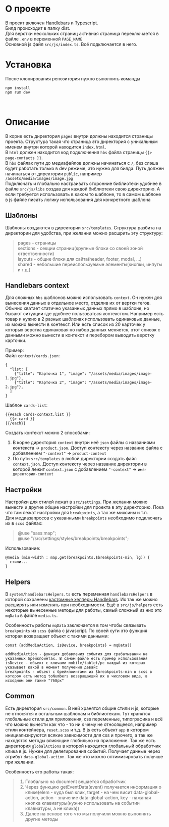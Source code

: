 # О проекте
В проект включен [Handlebars](https://handlebarsjs.com/guide/) и [Typescript](https://www.typescriptlang.org/docs/handbook/typescript-in-5-minutes.html).<br/>
Билд происходит в папку dist.<br/>
Для верстки нескольких страниц активная страница переключается в файле `.env` в переменной `PAGE_NAME`<br/>
Основной js файл `src/js/index.ts`. Всё подключается в него.
<br/>
# Установка
После клонирования репозитория нужно выполнить команды<br/>
```
npm install
npm rum dev
```
<br/>

# Описание
В корне есть директория `pages` внутри должны находится страницы проекта. Структура такая что страница это директория с уникальным именем внутри которой находится `index.html`. <br/> 
В `html` должен находится код подключения `hbs` файла страницы `{{> page-contacts }}`.<br/> 
В `hbs` файлах пути до медиафайлов должны начинаться с `/`, без слэша будет работать только в dev режиме, это нужно для билда. Путь должен начинаться от директории `public`, например `/assets/media/images/image.jpg`<br/>
Подключать и глобально настраивать сторонние библиотеки удобнее в файле `src/js/libs` создав для каждой библиотеки свою директорию. А если требуется использовать в каком то шаблоне, то в самом шаблоне в js файле писать логику использования для конкретного шаблона

## Шаблоны
Шаблоны создаются в директории `src/templates`.
Структура разбита на директории для удобства, при желании можно расшрить эту структуру:
> pages - страницы<br/>
> sections - секции страниц(крупные блоки со своей зоной отвественности)<br/>
> layouts - общие блоки для сайта(header, footer, modal, ...)<br/>
> shared - небольшие переиспользуемые элементы(кнопки, инпуты и т.д.)<br/>

## Handlebars context
Для сложных `hbs` шаблонов можно использовать `context`. Он нужен для вынесения данных в отдельное место, отделив их от вертки тегов. Обычно хватает статично указанных данных прямо в шаблоне, но бывают ситуации где удобнее пользоваться контекстом. Например есть товар и нужно в 2 разных шаблонах использовать одинаковые данные, их можно вынести в контекст. Или есть список из 20 карточек у которых верстка одинаковая но набор данных меняется, этот список с данными можно вынести в контекст и перебором выводить верстку карточки.

Пример:<br/>
Файл `context/cards.json`:<br/>
```
{
  "list: [
    {"title": "Карточка 1", "image": "/assets/media/images/image-1.jpg"},
    {"title": "Карточка 2", "image": "/assets/media/images/image-2.jpg"},
  ]
}
```
Шаблон `cards-list`:<br/>
```
{{#each cards-context.list }}
  {{> card }}
{{/each}}
```

Создать контекст можно 2 способами:<br/>
1. В корне директория `context` внутри неё `json` файлы с названиями контекста -> `product.json`. Доступ контексту через название файла с добавлением `"-context"` -> `product-context`<br/>
2. По пути `src/templates` в любой директории создать файл `context.json`. Доступ контексту через название директории в которой лежит `context.json` с добавлением `"-context"` -> `имя-директории-context`

## Настройки
Настройки для стилей лежат в `src/settings`. При желании можно вынести и другие общие настройки для проекта в эту директорию. Пока что там лежат настройки для `breakpoints`, а так же миксины и т.п.<br/>
Для медиазапросов с указанными `breakpoints` необходимо подключать их в `scss` файлах:<br/>
> @use "sass:map";<br/>
> @use "/src/settings/styles/breakpoints/breakpoints";<br/>

Использование:
```
@media (min-width : map.get(breakpoints.$breakpoints-min, lg)) {
  стили...
}
```
## Helpers
В `system/handlebarsHelpers.ts` есть переменная `handlebarsHelpers` в которой сохранены [кастомные хелперы Handlebars](https://handlebarsjs.com/guide/#custom-helpers). Их так же можно расширять или изменять при необходимости.
Ещё в `src/js/helpers` есть некоторые вынесенные методы для работы, самый сложный из них это `mqData` в файле `media.ts`.<br/>

Особенность работы `mqData` заключается в том чтобы связывать `breakpoints` из `scss` файла с javascript. По своей сути это функция которая возвращает объект с такими данными:<br/>
```
const {addMediaAction, isDevice, breakpoints} = mqData()

addMediaAction - функция добавления события для срабатывании на указанных брейкпоинтах. В самом файле есть пример использования
isDevice - объект с ключами mobile/tablet/pc каждый из которых указывает какой в момент получения девайс
breakpoints - объект с брейкпоинтами из $breakpoints-min в scss в котором есть метод toNumbers возвращающий их в числовом виде, в исходном они такие "768px"
```
## Common
Есть директория `src/common`. В ней хранятся общие стили и js, которые не относятся к остальным шаблонам и библиотекам. Тут хранятся глобальные стили для приложения, css переменные, типографика и всё что можно вынести как что - то ни к чему не относящееся, например стили контейнера, `reset.scss` и т.д. В js есть объект `app` в котором инициализируются всякие зависимости для css и прочего, а так же находятся методы влияющие глобильно на приложение. Так же есть директория `globalActions` в которой находится глобальный обработчик клика в js. Нужен для делегирования событий. Получает данные через атрибут `data-global-action`. Так же это можно оптимизировать получше при желании.<br/>

Особенность его работы такая:<br/>
> 1. Глобально на document вешается обработчик<br/>
> 2. Через функцию getEventData(event) получается информация о клике(elem - куда был клик, target - на чем висит data-global-action, action - значение data-global-action, key - нажаная кнопка клавиатуры(нужно использовать на событии клавиатуры, а не клика))
> 3. Далее на основе того что мы получили можно выполнять другие методы


